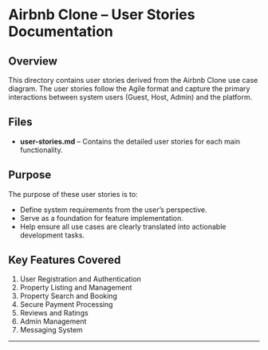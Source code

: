 # Airbnb Clone – User Stories Documentation

## Overview
This directory contains user stories derived from the Airbnb Clone use case diagram. The user stories follow the Agile format and capture the primary interactions between system users (Guest, Host, Admin) and the platform.

## Files
- **user-stories.md** – Contains the detailed user stories for each main functionality.

## Purpose
The purpose of these user stories is to:
- Define system requirements from the user’s perspective.
- Serve as a foundation for feature implementation.
- Help ensure all use cases are clearly translated into actionable development tasks.

## Key Features Covered
1. User Registration and Authentication  
2. Property Listing and Management  
3. Property Search and Booking  
4. Secure Payment Processing  
5. Reviews and Ratings  
6. Admin Management  
7. Messaging System

---



